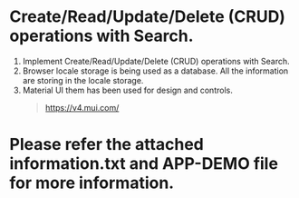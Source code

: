 #  Create/Read/Update/Delete (CRUD) operations with Search.
1. Implement Create/Read/Update/Delete (CRUD) operations with Search.
2. Browser locale storage is being used as a database. All the information are storing in the locale storage.
3. Material UI them has been used for design and controls.
	> https://v4.mui.com/
# Please refer the attached information.txt and APP-DEMO file for more information.
